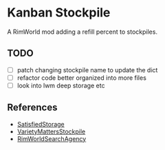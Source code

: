 Kanban Stockpile
===
A RimWorld mod adding a refill percent to stockpiles.

## TODO
- [ ] patch changing stockpile name to update the dict
- [ ] refactor code better organized into more files
- [ ] look into lwm deep storage etc

## References
* [SatisfiedStorage](https://steamcommunity.com/sharedfiles/filedetails/?id=2003354028)
* [VarietyMattersStockpile](https://steamcommunity.com/workshop/filedetails/?id=2266068546)
* [RimWorldSearchAgency](https://steamcommunity.com/sharedfiles/filedetails/?id=726479594)
